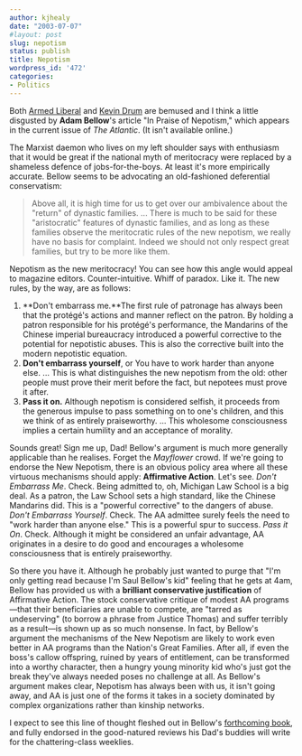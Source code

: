 ```yaml
---
author: kjhealy
date: "2003-07-07"
#layout: post
slug: nepotism
status: publish
title: Nepotism
wordpress_id: '472'
categories:
- Politics
---
```


Both [Armed Liberal](http://windsofchange.net/archives/003728.html) and [Kevin Drum](http://www.calpundit.com/archives/001579.html) are bemused and I think a little disgusted by **Adam Bellow**'s article "In Praise of Nepotism," which appears in the current issue of *The Atlantic*. (It isn't available online.)

The Marxist daemon who lives on my left shoulder says with enthusiasm that it would be great if the national myth of meritocracy were replaced by a shameless defence of jobs-for-the-boys. At least it's more empirically accurate. Bellow seems to be advocating an old-fashioned deferential conservatism:

> Above all, it is high time for us to get over our ambivalence about the "return" of dynastic families. ... There is much to be said for these "aristocratic" features of dynastic families, and as long as these families observe the meritocratic rules of the new nepotism, we really have no basis for complaint. Indeed we should not only respect great families, but try to be more like them.

Nepotism as the new meritocracy! You can see how this angle would appeal to magazine editors. Counter-intuitive. Whiff of paradox. Like it. The new rules, by the way, are as follows:

1.  **Don't embarrass me.**The first rule of patronage has always been that the protégé's actions and manner reflect on the patron. By holding a patron responsible for his protégé's performance, the Mandarins of the Chinese imperial bureaucracy introduced a powerful corrective to the potential for nepotistic abuses. This is also the corrective built into the modern nepotistic equation.
2.  **Don't embarrass yourself**, or You have to work harder than anyone else. ... This is what distinguishes the new nepotism from the old: other people must prove their merit before the fact, but nepotees must prove it after.
3.  **Pass it on.** Although nepotism is considered selfish, it proceeds from the generous impulse to pass something on to one's children, and this we think of as entirely praiseworthy. ... This wholesome consciousness implies a certain humility and an acceptance of morality.

Sounds great! Sign me up, Dad! Bellow's argument is much more generally applicable than he realises. Forget the *Mayflower* crowd. If we're going to endorse the New Nepotism, there is an obvious policy area where all these virtuous mechanisms should apply: **Affirmative Action**. Let's see. *Don't Embarrass Me*. Check. Being admitted to, oh, Michigan Law School is a big deal. As a patron, the Law School sets a high standard, like the Chinese Mandarins did. This is a "powerful corrective" to the dangers of abuse. *Don't Embarrass Yourself*. Check. The AA admittee surely feels the need to "work harder than anyone else." This is a powerful spur to success. *Pass it On*. Check. Although it might be considered an unfair advantage, AA originates in a desire to do good and encourages a wholesome consciousness that is entirely praiseworthy.

So there you have it. Although he probably just wanted to purge that "I'm only getting read because I'm Saul Bellow's kid" feeling that he gets at 4am, Bellow has provided us with a **brilliant conservative justification** of Affirmative Action. The stock conservative critique of modest AA programs—that their beneficiaries are unable to compete, are "tarred as undeserving" (to borrow a phrase from Justice Thomas) and suffer terribly as a result—is shown up as so much nonsense. In fact, by Bellow's argument the mechanisms of the New Nepotism are likely to work even better in AA programs than the Nation's Great Families. After all, if even the boss's callow offspring, ruined by years of entitlement, can be transformed into a worthy character, then a hungry young minority kid who's just got the break they've always needed poses no challenge at all. As Bellow's argument makes clear, Nepotism has always been with us, it isn't going away, and AA is just one of the forms it takes in a society dominated by complex organizations rather than kinship networks.

I expect to see this line of thought fleshed out in Bellow's [forthcoming book](http://www.amazon.com/exec/obidos/tg/detail/-/0385493886/), and fully endorsed in the good-natured reviews his Dad's buddies will write for the chattering-class weeklies.
